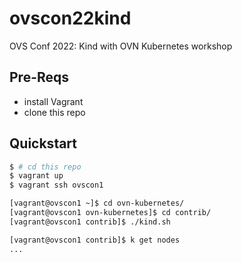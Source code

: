 # ovscon22kind
OVS Conf 2022: Kind with OVN Kubernetes workshop

## Pre-Reqs

- install Vagrant
- clone this repo

## Quickstart

```bash
$ # cd this repo
$ vagrant up
$ vagrant ssh ovscon1

[vagrant@ovscon1 ~]$ cd ovn-kubernetes/
[vagrant@ovscon1 ovn-kubernetes]$ cd contrib/
[vagrant@ovscon1 contrib]$ ./kind.sh

[vagrant@ovscon1 contrib]$ k get nodes
...
```
